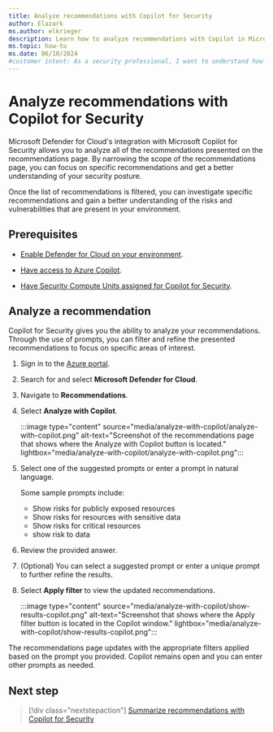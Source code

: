 ```yaml
---
title: Analyze recommendations with Copilot for Security
author: Elazark
ms.author: elkrieger
description: Learn how to analyze recommendations with Copilot in Microsoft Defender for Cloud and improve your security posture.
ms.topic: how-to
ms.date: 06/10/2024
#customer intent: As a security professional, I want to understand how to use Copilot to analyze recommendations in Defender for Cloud so that I can improve my security posture.
---
```


# Analyze recommendations with Copilot for Security

Microsoft Defender for Cloud's integration with Microsoft Copilot for Security allows you to analyze all of the recommendations presented on the recommendations page. By narrowing the scope of the recommendations page, you can focus on specific recommendations and get a better understanding of your security posture.

Once the list of recommendations is filtered, you can investigate specific recommendations and gain a better understanding of the risks and vulnerabilities that are present in your environment.

## Prerequisites

- [Enable Defender for Cloud on your environment](connect-azure-subscription.md).

- [Have access to Azure Copilot](../copilot/overview.md).

- [Have Security Compute Units assigned for Copilot for Security](/copilot/security/get-started-security-copilot).

## Analyze a recommendation

Copilot for Security gives you the ability to analyze your recommendations. Through the use of prompts, you can filter and refine the presented recommendations to focus on specific areas of interest.

1. Sign in to the [Azure portal](https://portal.azure.com).

1. Search for and select **Microsoft Defender for Cloud**.

1. Navigate to **Recommendations**.

1. Select **Analyze with Copilot**.

    :::image type="content" source="media/analyze-with-copilot/analyze-with-copilot.png" alt-text="Screenshot of the recommendations page that shows where the Analyze with Copilot button is located." lightbox="media/analyze-with-copilot/analyze-with-copilot.png":::

1. Select one of the suggested prompts or enter a prompt in natural language.

    Some sample prompts include:

    - Show risks for publicly exposed resources
    - Show risks for resources with sensitive data
    - Show risks for critical resources
    - show risk to data

1. Review the provided answer.

1. (Optional) You can select a suggested prompt or enter a unique prompt to further refine the results.

1. Select **Apply filter** to view the updated recommendations.

    :::image type="content" source="media/analyze-with-copilot/show-results-copilot.png" alt-text="Screenshot that shows where the Apply filter button is located in the Copilot window." lightbox="media/analyze-with-copilot/show-results-copilot.png":::

The recommendations page updates with the appropriate filters applied based on the prompt you provided. Copilot remains open and you can enter other prompts as needed.

## Next step

> [!div class="nextstepaction"]
> [Summarize recommendations with Copilot for Security](summarize-with-copilot.md)
